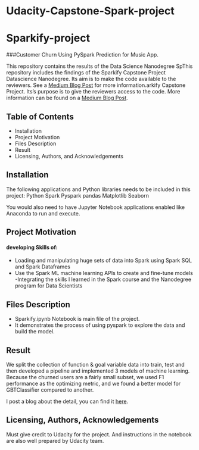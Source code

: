 # Udacity-Capstone-Spark-project
# Sparkify-project
###Customer Churn Using PySpark
Prediction for Music App.


This repository contains the results of the Data Science Nanodegree SpThis repository includes the findings of the Sparkify Capstone Project Datascience Nanodegree. Its aim is to make the code available to the reviewers. See a [Medium Blog Post](https://medium.com/@bibekshahshankhar/customer-churn-using-pyspark-f911fd622052) for more information.arkify Capstone Project. Its’s purpose is to give the reviewers access to the code. More information can be found on a [Medium Blog Post](https://medium.com/@bibekshahshankhar/customer-churn-using-pyspark-f911fd622052).


## Table of Contents
  - Installation
  - Project Motivation
  - Files Description
  - Result
  - Licensing, Authors, and Acknowledgements
  
  
## Installation
  
The following applications and Python libraries needs to be included in this project:
    Python
    Spark
    Pyspark
    pandas
    Matplotlib
    Seaborn

You would also need to have Jupyter Notebook applications enabled like Anaconda to run and execute.
## Project Motivation

#### developing Skills of:

- Loading and manipulating huge sets of data into Spark using Spark SQL and Spark Dataframes
- Use the Spark ML machine learning APIs to create and fine-tune models
-Integrating the skills I learned in the Spark course and the Nanodegree program for Data Scientists
## Files Description

- Sparkify.ipynb Notebook is main file of the project.
- It demonstrates the process of using pyspark to explore the data and build the model.

## Result
We split the collection of function & goal variable data into train, test and then developed a pipeline and implemented 3 models of machine learning. 
Because the churned users are a fairly small subset, we used F1 performance as the optimizing metric, and we found a better model for GBTClassifier compared to another.

I post a blog about the detail, you can find it [here](https://medium.com/@bibekshahshankhar/customer-churn-using-pyspark-f911fd622052).

## Licensing, Authors, Acknowledgements

Must give credit to Udacity for the project. And  instructions in the notebook are also well prepared by Udacity team.

